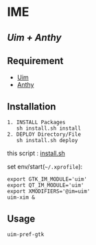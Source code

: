 # IME

*Uim + Anthy*
---
## Requirement
* [Uim](https://github.com/uim/uim)
* [Anthy](http://anthy.osdn.jp/)

## Installation

    1. INSTALL Packages
       sh install.sh install
    2. DEPLOY Directory/File
       sh install.sh deploy

this script : [install.sh](https://github.com/ghsable/dotfiles/blob/main/bin/ime/uim_anthy/install.sh)

set env/start(`~/.xprofile`):

    export GTK_IM_MODULE='uim'
    export QT_IM_MODULE='uim'
    export XMODIFIERS='@im=uim'
    uim-xim &

## Usage

    uim-pref-gtk


